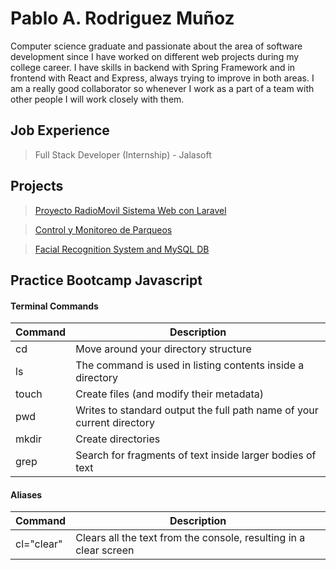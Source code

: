 # Pablo A. Rodriguez Muñoz

Computer science graduate and passionate about the area of software development since I have worked on different web projects during my college career. I have skills in backend with Spring Framework and in frontend with React and Express, always trying to improve in both areas.
I am a really good collaborator so whenever I work as a part of a team with other people I will work closely with them.

## Job Experience

> Full Stack Developer (Internship) - Jalasoft

## Projects

> [Proyecto RadioMovil Sistema Web con Laravel](https://github.com/pablo-alex/proyectoWebRadiomovil)

> [Control y Monitoreo de Parqueos](https://github.com/pablo-alex/proyectoExpociencia)
 
> [Facial Recognition System and MySQL DB](https://github.com/pablo-alex/proyectoinServer)

## Practice Bootcamp Javascript

#### Terminal Commands

| Command | Description                                                            |
|---------|------------------------------------------------------------------------|
| cd      | Move around your directory structure                                   |
| ls      | The command is used in listing contents inside a directory             |
| touch   | Create files (and modify their metadata)                               |
| pwd     | Writes to standard output the full path name of your current directory |
| mkdir   | Create directories                                                     | 
| grep    | Search for fragments of text inside larger bodies of text              |

#### Aliases 

| Command   | Description                                                       |
|-----------|-------------------------------------------------------------------|
| cl="clear"| Clears all the text from the console, resulting in a clear screen |